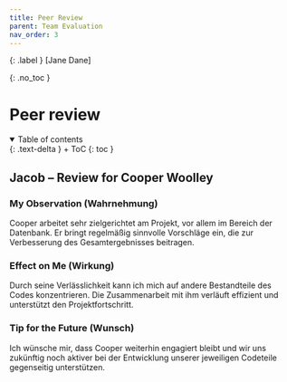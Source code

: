 ```yaml
---
title: Peer Review
parent: Team Evaluation
nav_order: 3
---
```


{: .label }
[Jane Dane]

{: .no_toc }
# Peer review

<details open markdown="block">
{: .text-delta }
<summary>Table of contents</summary>
+ ToC
{: toc }
</details>

## Jacob – Review for Cooper Woolley

### My Observation (Wahrnehmung)  
Cooper arbeitet sehr zielgerichtet am Projekt, vor allem im Bereich der Datenbank. Er bringt regelmäßig sinnvolle Vorschläge ein, die zur Verbesserung des Gesamtergebnisses beitragen.

### Effect on Me (Wirkung)  
Durch seine Verlässlichkeit kann ich mich auf andere Bestandteile des Codes konzentrieren. Die Zusammenarbeit mit ihm verläuft effizient und unterstützt den Projektfortschritt.

### Tip for the Future (Wunsch)  
Ich wünsche mir, dass Cooper weiterhin engagiert bleibt und wir uns zukünftig noch aktiver bei der Entwicklung unserer jeweiligen Codeteile gegenseitig unterstützen.
